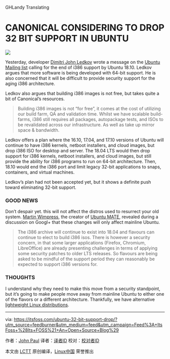GHLandy Translating

CANONICAL CONSIDERING TO DROP 32 BIT SUPPORT IN UBUNTU
========================================================

![](https://itsfoss.com/wp-content/uploads/2016/06/Ubuntu-32-bit-goes-for-a-toss-.jpg)

Yesterday, developer [Dimitri John Ledkov][1] wrote a message on the [Ubuntu Mailing list][2] calling for the end of i386 support by Ubuntu 18.10. Ledkov argues that more software is being developed with 64-bit support. He is also concerned that it will be difficult to provide security support for the aging i386 architecture.

Ledkov also argues that building i386 images is not free, but takes quite a bit of Canonical’s resources.

>Building i386 images is not “for free”, it comes at the cost of utilizing our build farm, QA and validation time. Whilst we have scalable build-farms, i386 still requires all packages, autopackage tests, and ISOs to be revalidated across our infrastructure. As well as take up mirror space & bandwidth.

Ledkov offers a plan where the 16.10, 17.04, and 17.10 versions of Ubuntu will continue to have i386 kernels, netboot installers, and cloud images, but drop i386 ISO for desktop and server. The 18.04 LTS would then drop support for i386 kernels, netboot installers, and cloud images, but still provide the ability for i386 programs to run on 64-bit architecture. Then, 18.10 would end the i386 port and limit legacy 32-bit applications to snaps, containers, and virtual machines.

Ledkov’s plan had not been accepted yet, but it shows a definite push toward eliminating 32-bit support.

### GOOD NEWS

Don’t despair yet. this will not affect the distros used to resurrect your old system. [Martin Wimpress][3], the creator of [Ubuntu MATE][4], revealed during a discussion on Googl+ that these changes will only affect mainline Ubuntu.

>The i386 archive will continue to exist into 18.04 and flavours can continue to elect to build i386 isos. There is however a security concern, in that some larger applications (Firefox, Chromium, LibreOffice) are already presenting challenges in terms of applying some security patches to older LTS releases. So flavours are being asked to be mindful of the support period they can reasonably be expected to support i386 versions for.

### THOUGHTS

I understand why they need to make this move from a security standpoint, but it’s going to make people move away from mainline Ubuntu to either one of the flavors or a different architecture. Thankfully, we have alternative [lightweight Linux distributions][5].


--------------------------------------------------------------------------------

via: https://itsfoss.com/ubuntu-32-bit-support-drop/?utm_source=feedburner&utm_medium=feed&utm_campaign=Feed%3A+ItsFoss+%28Its+FOSS%21+An+Open+Source+Blog%29

作者：[John Paul][a]
译者：[译者ID](https://github.com/译者ID)
校对：[校对者ID](https://github.com/校对者ID)

本文由 [LCTT](https://github.com/LCTT/TranslateProject) 原创编译，[Linux中国](https://linux.cn/) 荣誉推出

[a]: https://itsfoss.com/author/john/
[1]: https://plus.google.com/+DimitriJohnLedkov
[2]: https://lists.ubuntu.com/archives/ubuntu-devel-discuss/2016-June/016661.html
[3]: https://twitter.com/m_wimpress
[4]: http://ubuntu-mate.org/
[5]: https://itsfoss.com/lightweight-linux-beginners/
